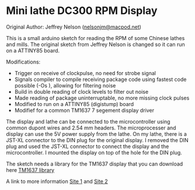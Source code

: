 # Mini lathe DC300 RPM Display

 Original Author: Jeffrey Nelson (nelsonjm@macpod.net)
 
 This is a small arduino sketch for reading the RPM of some Chinese lathes and mills. The original sketch from Jeffrey Nelson is changed so it can run on a ATTINY85 board. 

  Modifications: 
  - Trigger on receive of clockpulse, no need for strobe signal
  - Signals compiler to compile receiving package code using fastest code possible (-Os ), allowing for filtering noise
  - Build in double reading of clock levels to filter out noise
  - Made reading of package uninterruptable, no more missing clock pulses
  - Modified to run on a ATTINY85 (digistump) board
  - Modifief for a common TM1637 7 segement display driver

The display and lathe can be connected to the microcontroller using common dupont wires and 2.54 mm headers.
The microprocesser and display can use the 5V power supply from the lathe.
On my lathe, there is a JST-XL connector to the DIN plug for the original display. I removed the DIN plug and used the JST-XL connector to connect the display and the microcontroller. I mounted the display on top of the hole for the DIN plug.

The sketch needs a library for the TM1637 display that you can download here [TM1637 library](https://github.com/avishorp/TM1637.git)

A link to more information [Site 1](https://www.homemodelenginemachinist.com/threads/arduino-rpm-application-for-sieg-lathes-and-mills.30694/) and [Site 2](https://www.macpod.net/misc/sx2_tachometer/sx2_tachometer.php)
